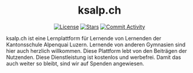 <h1 align="center">ksalp.ch</h1>

<p align="center">
<a href="https://flask.palletsprojects.com/"><img alt="License" src="https://img.shields.io/badge/Framework-Flask-blue?style=for-the-badge&logo=flask"></a>
<a href="https://github.com/LenaMerkli/ksalp.ch"><img alt="Stars" src="https://img.shields.io/github/stars/lenamerkli/ksalp.ch?color=lightgrey&logo=github&style=for-the-badge"></a>
<a href="https://github.com/LenaMerkli/ksalp.ch/commits/main"><img alt="Commit Activity" src="https://img.shields.io/github/commit-activity/m/lenamerkli/ksalp.ch?color=green&style=for-the-badge"></a>
</p>

ksalp.ch ist eine Lernplattform für Lernende von Lernenden der Kantonsschule Alpenquai Luzern. Lernende
von anderen Gymnasien sind hier auch herzlich willkommen. Diese Plattform lebt von den Beiträgen der
Nutzenden. Diese Dienstleistung ist kostenlos und werbefrei. Damit das auch weiter so bleibt, sind wir
auf Spenden angewiesen.
